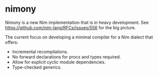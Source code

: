# nimony

Nimony is a new Nim implementation that is in heavy development. See https://github.com/nim-lang/RFCs/issues/556 for the big picture.

The current focus on developing a minimal compiler for a Nim dialect that offers: 

- Incremental recompilations.
- No forward declarations for procs and types required.
- Allow for explicit cyclic module dependencies.
- Type-checked generics.
